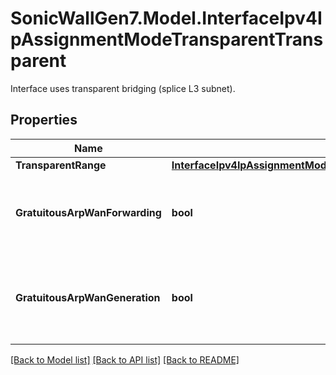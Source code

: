 # SonicWallGen7.Model.InterfaceIpv4IpAssignmentModeTransparentTransparent
Interface uses transparent bridging (splice L3 subnet).

## Properties

Name | Type | Description | Notes
------------ | ------------- | ------------- | -------------
**TransparentRange** | [**InterfaceIpv4IpAssignmentModeTransparentTransparentTransparentRange**](InterfaceIpv4IpAssignmentModeTransparentTransparentTransparentRange.md) |  | [optional] 
**GratuitousArpWanForwarding** | **bool** | Enable gratuitous ARP forwarding towards WAN. | [optional] 
**GratuitousArpWanGeneration** | **bool** | Enable automatic gratuitous ARP generation towards WAN. | [optional] 

[[Back to Model list]](../README.md#documentation-for-models) [[Back to API list]](../README.md#documentation-for-api-endpoints) [[Back to README]](../README.md)

